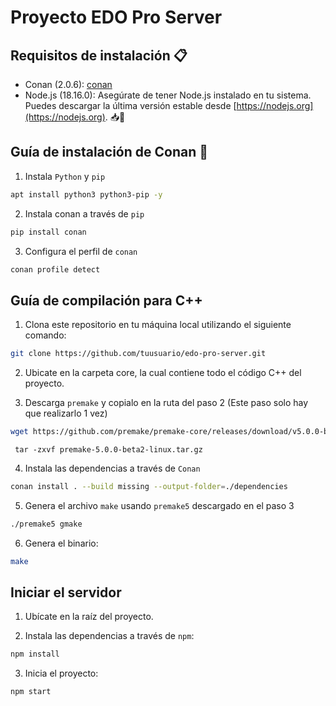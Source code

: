 # Proyecto EDO Pro Server

## Requisitos de instalación 📋

- Conan (2.0.6): [conan](https://conan.io/)
- Node.js (18.16.0): Asegúrate de tener Node.js instalado en tu sistema. Puedes descargar la última versión estable desde [https://nodejs.org](https://nodejs.org). 📥🚀

## Guía de instalación de Conan 🚀

1. Instala `Python` y `pip`

```bash
apt install python3 python3-pip -y
```

2. Instala conan a través de `pip`

```bash
pip install conan
```

3. Configura el perfil de `conan`

```bash
conan profile detect
```

## Guía de compilación para C++

1. Clona este repositorio en tu máquina local utilizando el siguiente comando:

```bash
git clone https://github.com/tuusuario/edo-pro-server.git
```

2. Ubicate en la carpeta core, la cual contiene todo el código C++ del proyecto.

3. Descarga `premake` y copialo en la ruta del paso 2 (Este paso solo hay que realizarlo 1 vez)

```bash
wget https://github.com/premake/premake-core/releases/download/v5.0.0-beta2/premake-5.0.0-beta2-linux.tar.gz
```

```
 tar -zxvf premake-5.0.0-beta2-linux.tar.gz
```

4.  Instala las dependencias a través de `Conan`

```bash
conan install . --build missing --output-folder=./dependencies
```

5.  Genera el archivo `make` usando `premake5` descargado en el paso 3

```bash
./premake5 gmake
```

6.  Genera el binario:

```bash
make
```

## Iniciar el servidor

1. Ubícate en la raíz del proyecto.

2. Instala las dependencias a través de `npm`:

```bash
npm install
```

3. Inicia el proyecto:

```bash
npm start
```
